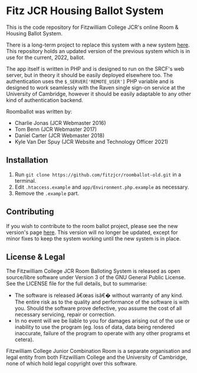 
# Fitz JCR Housing Ballot System
This is the code repository for Fitzwilliam College JCR's online Room & Housing Ballot System.

There is a long-term project to replace this system with a new system [here](https://github.com/fitzjcr/roomballot). This repository holds an updated version of the previous system which is in use for the current, 2022, ballot.

The app itself is written in PHP and is designed to run on the SRCF's web server, but in theory it should be easily deployed elsewhere too. The authentication uses the `$_SERVER['REMOTE_USER']` PHP variable and is designed to work seamlessly with the Raven single sign-on service at the University of Cambridge, however it should be easily adaptable to any other kind of authentication backend.

Roomballot was written by:
* Charlie Jonas (JCR Webmaster 2016)
* Tom Benn (JCR Webmaster 2017)
* Daniel Carter (JCR Webmaster 2018)
* Kyle Van Der Spuy (JCR Website and Technology Officer 2021)

## Installation
1. Run `git clone https://github.com/fitzjcr/roomballot-old.git` in a terminal.
2. Edit `.htaccess.example` and `app/Environment.php.example` as necessary.
3. Remove the `.example` part.

## Contributing
If you wish to contribute to the room ballot project, please see the new version's page [here](https://github.com/fitzjcr/roomballot). This version will no longer be updated, except for minor fixes to keep the system working until the new system is in place.

## License & Legal
The Fitzwilliam College JCR Room Balloting System is released as open source/libre software under Version 3 of the GNU General Public License. See the LICENSE file for the full details, but to summarise:
* The software is released â€œas isâ€� without warranty of any kind. The entire risk as to the quality and performance of the software is with you. Should the software prove defective, you assume the cost of all necessary servicing, repair or correction.
* In no event will we be liable to you for damages arising out of the use or inability to use the program (eg. loss of data, data being rendered inaccurate, failure of the program to operate with any other programs et cetera).

Fitzwilliam College Junior Combination Room is a separate organisation and legal entity from both Fitzwilliam College and the University of Cambridge, none of which hold legal copyright over this software.
